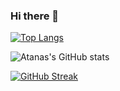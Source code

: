 ### Hi there 👋

[![Top Langs](https://github-readme-stats.vercel.app/api/top-langs/?username=abpozharliev19&theme=tokyonight)](https://github.com/anuraghazra/github-readme-stats)

![Atanas's GitHub stats](https://github-readme-stats.vercel.app/api?username=abpozharliev19&count_private=true&show_icons=true&theme=tokyonight)

[![GitHub Streak](http://github-readme-streak-stats.herokuapp.com?user=ABPozharliev19&theme=tokyonight&date_format=j%20M%5B%20Y%5D)](https://git.io/streak-stats)
